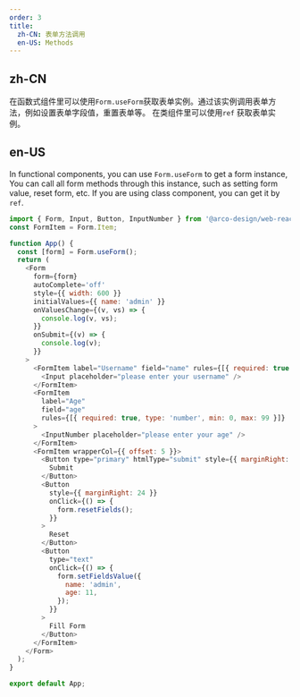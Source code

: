 ```yaml
---
order: 3
title:
  zh-CN: 表单方法调用
  en-US: Methods
---
```


## zh-CN

在函数式组件里可以使用`Form.useForm`获取表单实例。通过该实例调用表单方法，例如设置表单字段值，重置表单等。
在类组件里可以使用`ref` 获取表单实例。

## en-US

In functional components, you can use `Form.useForm` to get a form instance, You can call all form methods through this instance, such as setting form value, reset form, etc. If you are using class component, you can get it by `ref`.

```js
import { Form, Input, Button, InputNumber } from '@arco-design/web-react';
const FormItem = Form.Item;

function App() {
  const [form] = Form.useForm();
  return (
    <Form
      form={form}
      autoComplete='off'
      style={{ width: 600 }}
      initialValues={{ name: 'admin' }}
      onValuesChange={(v, vs) => {
        console.log(v, vs);
      }}
      onSubmit={(v) => {
        console.log(v);
      }}
    >
      <FormItem label="Username" field="name" rules={[{ required: true }]}>
        <Input placeholder="please enter your username" />
      </FormItem>
      <FormItem
        label="Age"
        field="age"
        rules={[{ required: true, type: 'number', min: 0, max: 99 }]}
      >
        <InputNumber placeholder="please enter your age" />
      </FormItem>
      <FormItem wrapperCol={{ offset: 5 }}>
        <Button type="primary" htmlType="submit" style={{ marginRight: 24 }}>
          Submit
        </Button>
        <Button
          style={{ marginRight: 24 }}
          onClick={() => {
            form.resetFields();
          }}
        >
          Reset
        </Button>
        <Button
          type="text"
          onClick={() => {
            form.setFieldsValue({
              name: 'admin',
              age: 11,
            });
          }}
        >
          Fill Form
        </Button>
      </FormItem>
    </Form>
  );
}

export default App;
```
